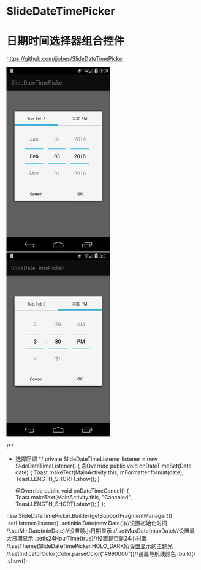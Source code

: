 # SlideDateTimePicker
# 日期时间选择器组合控件

https://github.com/jjobes/SlideDateTimePicker

![screen_1](https://github.com/836948082/SlideDateTimePicker/blob/master/image/1.png)
![screen_2](https://github.com/836948082/SlideDateTimePicker/blob/master/image/2.png)

/**
 * 选择回调
 */
private SlideDateTimeListener listener = new SlideDateTimeListener() {
    @Override
    public void onDateTimeSet(Date date) {
        Toast.makeText(MainActivity.this, mFormatter.format(date), Toast.LENGTH_SHORT).show();
    }

    @Override
    public void onDateTimeCancel() {
        Toast.makeText(MainActivity.this, "Canceled", Toast.LENGTH_SHORT).show();
    }
};

new SlideDateTimePicker.Builder(getSupportFragmentManager())
    .setListener(listener)
    .setInitialDate(new Date())//设置初始化时间
    //.setMinDate(minDate)//设置最小日期显示
    //.setMaxDate(maxDate)//设置最大日期显示
    .setIs24HourTime(true)//设置是否是24小时置
    //.setTheme(SlideDateTimePicker.HOLO_DARK)//设置显示的主题光
    //.setIndicatorColor(Color.parseColor("#990000"))//设置导航线颜色
    .build()
    .show();